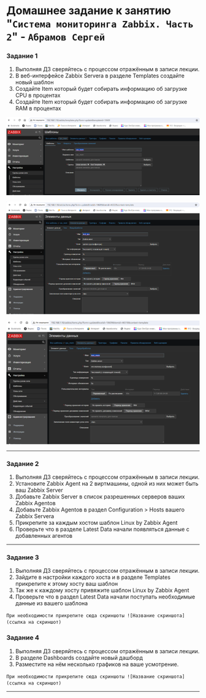 # Домашнее задание к занятию "`Система мониторинга Zabbix. Часть 2`" - `Абрамов Сергей`


### Задание 1


1. Выполняя ДЗ сверяйтесь с процессом отражённым в записи лекции.
2. В веб-интерфейсе Zabbix Servera в разделе Templates создайте новый шаблон
3. Создайте Item который будет собирать информацию об загрузке CPU в процентах
4. Создайте Item который будет собирать информацию об загрузке RAM в процентах





![Задание 1](https://github.com/smabramov/Zabbix2/blob/a5fcda1561735ab538ccade2cda9c476ba5cc2de/img/%D0%97%D0%B0%D0%B4%D0%B0%D0%BD%D0%B8%D0%B5%201.png)

![Задание 1.1](https://github.com/smabramov/Zabbix2/blob/a5fcda1561735ab538ccade2cda9c476ba5cc2de/img/%D0%97%D0%B0%D0%B4%D0%B0%D0%BD%D0%B8%D0%B5%201.1.png)

![Задание 1.2](https://github.com/smabramov/Zabbix2/blob/a5fcda1561735ab538ccade2cda9c476ba5cc2de/img/%D0%97%D0%B0%D0%B4%D0%B0%D0%BD%D0%B8%D0%B5%201.2.png)


---

### Задание 2



1. Выполняя ДЗ сверяйтесь с процессом отражённым в записи лекции.
2. Установите Zabbix Agent на 2 виртмашины, одной из них может быть ваш Zabbix Server
3. Добавьте Zabbix Server в список разрешенных серверов ваших Zabbix Agentов
4. Добавьте Zabbix Agentов в раздел Configuration > Hosts вашего Zabbix Servera
5. Прикрепите за каждым хостом шаблон Linux by Zabbix Agent
6. Проверьте что в разделе Latest Data начали появляться данные с добавленных агентов



---

### Задание 3



1. Выполняя ДЗ сверяйтесь с процессом отражённым в записи лекции.
2. Зайдите в настройки каждого хоста и в разделе Templates прикрепите к этому хосту ваш шаблон
3. Так же к каждому хосту привяжите шаблон Linux by Zabbix Agent
4. Проверьте что в раздел Latest Data начали поступать необходимые данные из вашего шаблона
 



`При необходимости прикрепитe сюда скриншоты
![Название скриншота](ссылка на скриншот)`

### Задание 4


1. Выполняя ДЗ сверяйтесь с процессом отражённым в записи лекции.
2. В разделе Dashboards создайте новый дашборд
3. Разместите на нём несколько графиков на ваше усмотрение.



`При необходимости прикрепитe сюда скриншоты
![Название скриншота](ссылка на скриншот)`

---